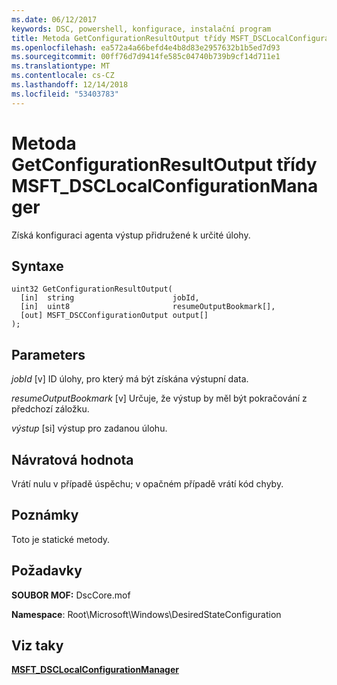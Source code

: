 ```yaml
---
ms.date: 06/12/2017
keywords: DSC, powershell, konfigurace, instalační program
title: Metoda GetConfigurationResultOutput třídy MSFT_DSCLocalConfigurationManager
ms.openlocfilehash: ea572a4a66befd4e4b8d83e2957632b1b5ed7d93
ms.sourcegitcommit: 00ff76d7d9414fe585c04740b739b9cf14d711e1
ms.translationtype: MT
ms.contentlocale: cs-CZ
ms.lasthandoff: 12/14/2018
ms.locfileid: "53403783"
---
```

# <a name="getconfigurationresultoutput-method-of-the-msftdsclocalconfigurationmanager-class"></a>Metoda GetConfigurationResultOutput třídy MSFT_DSCLocalConfigurationManager

Získá konfiguraci agenta výstup přidružené k určité úlohy.

## <a name="syntax"></a>Syntaxe

```mof
uint32 GetConfigurationResultOutput(
  [in]  string                      jobId,
  [in]  uint8                       resumeOutputBookmark[],
  [out] MSFT_DSCConfigurationOutput output[]
);
```

## <a name="parameters"></a>Parameters

*jobId* \[v\] ID úlohy, pro který má být získána výstupní data.

*resumeOutputBookmark* \[v\] Určuje, že výstup by měl být pokračování z předchozí záložku.

*výstup* \[si\] výstup pro zadanou úlohu.

## <a name="return-value"></a>Návratová hodnota

Vrátí nulu v případě úspěchu; v opačném případě vrátí kód chyby.

## <a name="remarks"></a>Poznámky

Toto je statické metody.

## <a name="requirements"></a>Požadavky

**SOUBOR MOF:** DscCore.mof

**Namespace**: Root\Microsoft\Windows\DesiredStateConfiguration

## <a name="see-also"></a>Viz taky

[**MSFT_DSCLocalConfigurationManager**](msft-dsclocalconfigurationmanager.md)